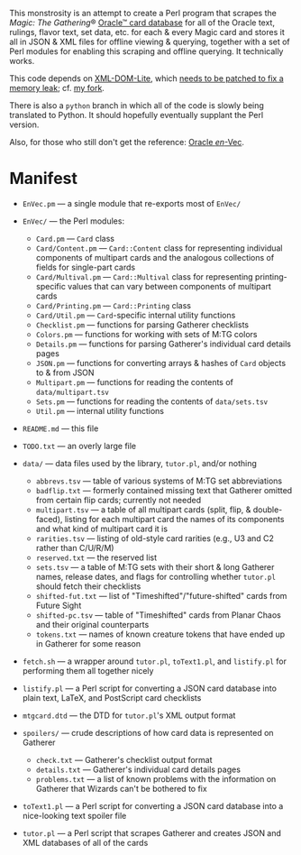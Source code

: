This monstrosity is an attempt to create a Perl program that scrapes the
_Magic: The Gathering_® [Oracle™ card database](http://gatherer.wizards.com)
for all of the Oracle text, rulings, flavor text, set data, etc. for each &
every Magic card and stores it all in JSON & XML files for offline viewing &
querying, together with a set of Perl modules for enabling this scraping and
offline querying.  It technically works.

This code depends on [XML-DOM-Lite][1], which [needs to be patched to fix a
memory leak][2]; cf. [my fork](https://github.com/jwodder/XML-DOM-Lite).

There is also a `python` branch in which all of the code is slowly being
translated to Python.  It should hopefully eventually supplant the Perl
version.

Also, for those who still don't get the reference: [Oracle _en_-Vec][3].

# Manifest

- `EnVec.pm` — a single module that re-exports most of `EnVec/`

- `EnVec/` — the Perl modules:
    - `Card.pm` — `Card` class
    - `Card/Content.pm` — `Card::Content` class for representing individual
      components of multipart cards and the analogous collections of fields for
      single-part cards
    - `Card/Multival.pm` — `Card::Multival` class for representing
      printing-specific values that can vary between components of multipart
      cards
    - `Card/Printing.pm` — `Card::Printing` class
    - `Card/Util.pm` — `Card`-specific internal utility functions
    - `Checklist.pm` — functions for parsing Gatherer checklists
    - `Colors.pm` — functions for working with sets of M:TG colors
    - `Details.pm` — functions for parsing Gatherer's individual card details
      pages
    - `JSON.pm` — functions for converting arrays & hashes of `Card` objects to
      & from JSON
    - `Multipart.pm` — functions for reading the contents of
      `data/multipart.tsv`
    - `Sets.pm` — functions for reading the contents of `data/sets.tsv`
    - `Util.pm` — internal utility functions

- `README.md` — this file

- `TODO.txt` — an overly large file

- `data/` — data files used by the library, `tutor.pl`, and/or nothing
    - `abbrevs.tsv` — table of various systems of M:TG set abbreviations
    - `badflip.txt` — formerly contained missing text that Gatherer omitted
      from certain flip cards; currently not needed
    - `multipart.tsv` — a table of all multipart cards (split, flip, &
      double-faced), listing for each multipart card the names of its
      components and what kind of multipart card it is
    - `rarities.tsv` — listing of old-style card rarities (e.g., U3 and C2
      rather than C/U/R/M)
    - `reserved.txt` — the reserved list
    - `sets.tsv` — a table of M:TG sets with their short & long Gatherer names,
      release dates, and flags for controlling whether `tutor.pl` should fetch
      their checklists
    - `shifted-fut.txt` — list of "Timeshifted"/"future-shifted" cards from
      Future Sight
    - `shifted-pc.tsv` — table of "Timeshifted" cards from Planar Chaos and
      their original counterparts
    - `tokens.txt` — names of known creature tokens that have ended up in
      Gatherer for some reason

- `fetch.sh` — a wrapper around `tutor.pl`, `toText1.pl`, and `listify.pl` for
  performing them all together nicely

- `listify.pl` — a Perl script for converting a JSON card database into plain
  text, LaTeX, and PostScript card checklists

- `mtgcard.dtd` — the DTD for `tutor.pl`'s XML output format

- `spoilers/` — crude descriptions of how card data is represented on Gatherer
    - `check.txt` — Gatherer's checklist output format
    - `details.txt` — Gatherer's individual card details pages
    - `problems.txt` — a list of known problems with the information on
      Gatherer that Wizards can't be bothered to fix

- `toText1.pl` — a Perl script for converting a JSON card database into a
  nice-looking text spoiler file

- `tutor.pl` — a Perl script that scrapes Gatherer and creates JSON and XML
  databases of all of the cards

[1]: http://search.cpan.org/~rhundt/XML-DOM-Lite-0.15/
[2]: https://rt.cpan.org/Public/Bug/Display.html?id=73337
[3]: http://gatherer.wizards.com/Pages/Card/Details.aspx?multiverseid=4889
